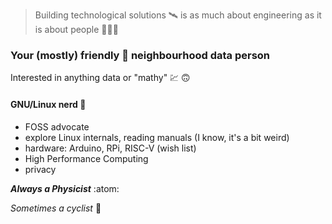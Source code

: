 > Building technological solutions :artificial_satellite: is as much about engineering as it is about people :people_holding_hands:

### Your (mostly) friendly :feet: neighbourhood data person

Interested in anything data or "mathy" :chart: :upside_down_face:

#### GNU/Linux nerd :penguin:

- FOSS advocate
- explore Linux internals, reading manuals (I know, it's a bit weird)
- hardware: Arduino, RPi, RISC-V (wish list)
- High Performance Computing
- privacy

***Always a Physicist*** :atom:

*Sometimes a cyclist* :bicyclist:
